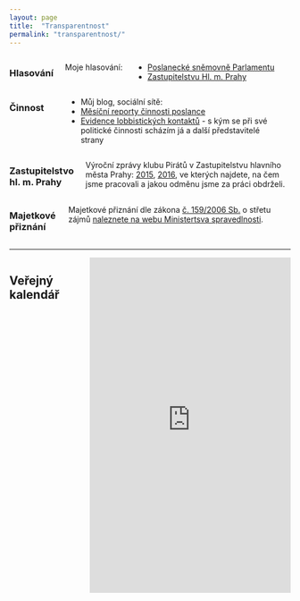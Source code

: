 ```yaml
---
layout: page
title:  "Transparentnost"
permalink: "transparentnost/"
---
```


<div class="row content-block">
  <div class="small-12 medium-6 columns">
    <h3>Hlasování</h3>
    <p>
      Moje hlasování:
      <ul>
        <li><a href="http://www.psp.cz/sqw/hlasovani.sqw?id=6526">Poslanecké sněmovně Parlamentu</a></li>
        <li><a href="http://www.praha.eu/jnp/cz/o_meste/primator_a_volene_organy/zastupitelstvo/vysledky_hlasovani/index.html?memberId=4929">Zastupitelstvu Hl. m. Prahy</a></li>
      </ul>
    </p>
  </div>

  <div class="small-12 medium-6 columns">
    <h3>Činnost</h3>
    <p>
      <ul>
        <li>Můj blog, sociální sítě:</li>
        <li><a href="https://forum.pirati.cz/poslanci-f884/report-poslance-ondrej-profant-t39019.html">Měsíční reporty činnosti poslance</a></li>
        <li><a href="https://forum.pirati.cz/vstupy-a-vystupy-f570/evidence-lobbistickych-kontaktu-t13315.html">Evidence lobbistických kontaktů</a> - s kým se při své politické činnosti scházím já a další představitelé strany</li>
      </ul>
    </p>
  </div>

  <div class="small-12 medium-6 columns">
    <h3>Zastupitelstvo hl. m. Prahy</h3>
    <p>
    Výroční zprávy klubu Pirátů v Zastupitelstvu hlavního města Prahy:
    <a href="https://github.com/pirati-cz/KlubPraha/blob/master/materialy/vyrocni-zprava/vyrocni-zprava.pdf">2015</a>,
    <a href="https://github.com/pirati-cz/KlubPraha/blob/master/materialy/vyrocni-zprava-2016/vyrocni-zprava-2016.pdf">2016</a>, ve kterých najdete, na čem jsme pracovali a jakou odměnu jsme za práci obdrželi.
    </p>
  </div>

  <div class="small-12 medium-6 columns">
    <h3>Majetkové přiznání</h3>
    <p>Majetkové přiznání dle zákona <a href="https://www.zakonyprolidi.cz/cs/2006-159">č. 159/2006 Sb.</a> o střetu zájmů <a href="https://cro.justice.cz/verejnost/funkcionari/605352ba-64c3-494a-8ac9-c06ef05544cf/oznameni/25ac0fb7-27a3-4fbc-973c-d54123fd8432">naleznete na webu Ministertsva spravedlnosti</a>.
    </p>
  </div>
</div>

<hr>

<div class="row">
  <div class="small-12 columns">
    <h2>Veřejný kalendář</h2>
    <iframe src="https://calendar.google.com/calendar/embed?showTitle=0&amp;showPrint=0&amp;showTz=0&amp;mode=WEEK&amp;height=600&amp;wkst=2&amp;hl=cs&amp;bgcolor=%23FFFFFF&amp;src=re22cium9203etd7jv7crbf7ck%40group.calendar.google.com&amp;color=%231B887A&amp;src=a8kmu41ck1j2kpp7jnvs945nbk%40group.calendar.google.com&amp;color=%23711616&amp;ctz=Europe%2FPrague" style="border-width:0" width="100%" height="600" frameborder="0" scrolling="no"></iframe>
  </div>
</div>
